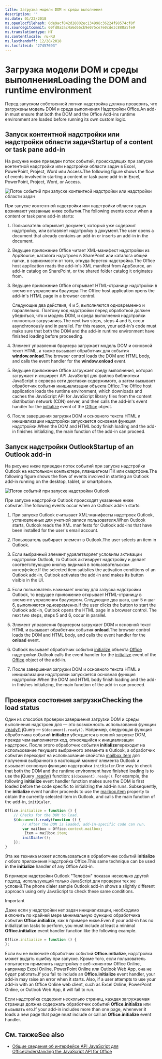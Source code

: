 ```yaml
---
title: Загрузка модели DOM и среды выполнения
description: ''
ms.date: 01/23/2018
ms.openlocfilehash: 0de9acf842d28002ec134998c36224f98574cf8f
ms.sourcegitcommit: 60fd8a3ac4a6d66cb9e075ce7e0cde3c888a5fe9
ms.translationtype: HT
ms.contentlocale: ru-RU
ms.lasthandoff: 12/28/2018
ms.locfileid: "27457693"
---
```

# <a name="loading-the-dom-and-runtime-environment"></a><span data-ttu-id="48bdf-102">Загрузка модели DOM и среды выполнения</span><span class="sxs-lookup"><span data-stu-id="48bdf-102">Loading the DOM and runtime environment</span></span>



<span data-ttu-id="48bdf-103">Перед запуском собственной логики надстройка должна проверить, что загружены модель DOM и среда выполнения Надстройки Office.</span><span class="sxs-lookup"><span data-stu-id="48bdf-103">An add-in must ensure that both the DOM and the Office Add-ins runtime environment are loaded before running its own custom logic.</span></span> 

## <a name="startup-of-a-content-or-task-pane-add-in"></a><span data-ttu-id="48bdf-104">Запуск контентной надстройки или надстройки области задач</span><span class="sxs-lookup"><span data-stu-id="48bdf-104">Startup of a content or task pane add-in</span></span>

<span data-ttu-id="48bdf-105">На рисунке ниже приведен поток событий, происходящих при запуске контентной надстройки или надстройки области задач в Excel, PowerPoint, Project, Word или Access.</span><span class="sxs-lookup"><span data-stu-id="48bdf-105">The following figure shows the flow of events involved in starting a content or task pane add-in in Excel, PowerPoint, Project, Word, or Access.</span></span>

![Поток событий при запуске контентной надстройки или надстройки области задач](../images/office15-app-sdk-loading-dom-agave-runtime.png)

<span data-ttu-id="48bdf-107">При запуске контентной надстройки или надстройки области задач возникают указанные ниже события.</span><span class="sxs-lookup"><span data-stu-id="48bdf-107">The following events occur when a content or task pane add-in starts:</span></span> 



1. <span data-ttu-id="48bdf-108">Пользователь открывает документ, который уже содержит надстройку, или вставляет надстройку в документ.</span><span class="sxs-lookup"><span data-stu-id="48bdf-108">The user opens a document that already contains an add-in or inserts an add-in in the document.</span></span>
    
2. <span data-ttu-id="48bdf-109">Ведущее приложение Office читает XML-манифест надстройки из AppSource, каталога надстроек в SharePoint или каталога общей папки, в зависимости от того, откуда берется надстройка.</span><span class="sxs-lookup"><span data-stu-id="48bdf-109">The Office host application reads the add-in's XML manifest from AppSource, an add-in catalog on SharePoint, or the shared folder catalog it originates from.</span></span>
    
3. <span data-ttu-id="48bdf-110">Ведущее приложение Office открывает HTML-страницу надстройки в элементе управления браузера.</span><span class="sxs-lookup"><span data-stu-id="48bdf-110">The Office host application opens the add-in's HTML page in a browser control.</span></span>
    
    <span data-ttu-id="48bdf-p101">Следующие два действия, 4 и 5, выполняются одновременно и параллельно. Поэтому код надстройки перед обработкой должен убедиться, что и модель DOM, и среда выполнения надстройки полностью загрузились.</span><span class="sxs-lookup"><span data-stu-id="48bdf-p101">The next two steps, steps 4 and 5, occur asynchronously and in parallel. For this reason, your add-in's code must make sure that both the DOM and the add-in runtime environment have finished loading before proceeding.</span></span>
    
4. <span data-ttu-id="48bdf-113">Элемент управления браузера загружает модель DOM и основной текст HTML, а также вызывает обработчик для события  **window.onload**.</span><span class="sxs-lookup"><span data-stu-id="48bdf-113">The browser control loads the DOM and HTML body, and calls the event handler for the  **window.onload** event.</span></span>
    
5. <span data-ttu-id="48bdf-114">Ведущее приложение Office загружает среду выполнения, которая загружает и кэширует API JavaScript для файлов библиотеки JavaScript с сервера сети доставки содержимого, а затем вызывает обработчик события [инициализации](https://docs.microsoft.com/javascript/api/office) объекта [Office](https://docs.microsoft.com/javascript/api/office).</span><span class="sxs-lookup"><span data-stu-id="48bdf-114">The Office host application loads the runtime environment, which downloads and caches the JavaScript API for JavaScript library files from the content distribution network (CDN) server, and then calls the add-in's event handler for the [initialize](https://docs.microsoft.com/javascript/api/office) event of the [Office](https://docs.microsoft.com/javascript/api/office) object.</span></span>
    
6. <span data-ttu-id="48bdf-115">После завершения загрузки DOM и основного текста HTML и инициализации надстройки запускается основная функция надстройки.</span><span class="sxs-lookup"><span data-stu-id="48bdf-115">When the DOM and HTML body finish loading and the add-in finishes initializing, the main function of the add-in can proceed.</span></span>
    

## <a name="startup-of-an-outlook-add-in"></a><span data-ttu-id="48bdf-116">Запуск надстройки Outlook</span><span class="sxs-lookup"><span data-stu-id="48bdf-116">Startup of an Outlook add-in</span></span>



<span data-ttu-id="48bdf-117">На рисунке ниже приведен поток событий при запуске надстройки Outlook на настольном компьютере, планшетном ПК или смартфоне.</span><span class="sxs-lookup"><span data-stu-id="48bdf-117">The following figure shows the flow of events involved in starting an Outlook add-in running on the desktop, tablet, or smartphone.</span></span>

![Поток событий при запуске надстройки Outlook](../images/outlook15-loading-dom-agave-runtime.png)

<span data-ttu-id="48bdf-119">При запуске надстройки Outlook происходят указанные ниже события.</span><span class="sxs-lookup"><span data-stu-id="48bdf-119">The following events occur when an Outlook add-in starts:</span></span> 



1. <span data-ttu-id="48bdf-120">При запуске Outlook считывает XML-манифесты надстроек Outlook, установленных для учетной записи пользователя.</span><span class="sxs-lookup"><span data-stu-id="48bdf-120">When Outlook starts, Outlook reads the XML manifests for Outlook add-ins that have been installed for the user's email account.</span></span>
    
2. <span data-ttu-id="48bdf-121">Пользователь выбирает элемент в Outlook.</span><span class="sxs-lookup"><span data-stu-id="48bdf-121">The user selects an item in Outlook.</span></span>
    
3. <span data-ttu-id="48bdf-122">Если выбранный элемент удовлетворяет условиям активации надстройки Outlook, то Outlook активирует надстройку и делает соответствующую кнопку видимой в пользовательском интерфейсе.</span><span class="sxs-lookup"><span data-stu-id="48bdf-122">If the selected item satisfies the activation conditions of an Outlook add-in, Outlook activates the add-in and makes its button visible in the UI.</span></span>
    
4. <span data-ttu-id="48bdf-p102">Если пользователь нажимает кнопку для запуска надстройки Outlook, то ведущее приложение открывает HTML-страницу в элементе управления браузером. Следующие два шага, шаг 5 и шаг 6, выполняются одновременно.</span><span class="sxs-lookup"><span data-stu-id="48bdf-p102">If the user clicks the button to start the Outlook add-in, Outlook opens the HTML page in a browser control. The next two steps, steps 5 and 6, occur in parallel.</span></span>
    
5. <span data-ttu-id="48bdf-125">Элемент управления браузером загружает DOM и основной текст HTML и вызывает обработчик события  **onload**.</span><span class="sxs-lookup"><span data-stu-id="48bdf-125">The browser control loads the DOM and HTML body, and calls the event handler for the  **onload** event.</span></span>
    
6. <span data-ttu-id="48bdf-126">Outlook вызывает обработчик события [initialize](https://docs.microsoft.com/javascript/api/office) объекта [Office](https://docs.microsoft.com/javascript/api/office) надстройки.</span><span class="sxs-lookup"><span data-stu-id="48bdf-126">Outlook calls the event handler for the [initialize](https://docs.microsoft.com/javascript/api/office) event of the [Office](https://docs.microsoft.com/javascript/api/office) object of the add-in.</span></span>
    
7. <span data-ttu-id="48bdf-127">После завершения загрузки DOM и основного текста HTML и инициализации надстройки запускается основная функция надстройки.</span><span class="sxs-lookup"><span data-stu-id="48bdf-127">When the DOM and HTML body finish loading and the add-in finishes initializing, the main function of the add-in can proceed.</span></span>
    

## <a name="checking-the-load-status"></a><span data-ttu-id="48bdf-128">Проверка состояния загрузки</span><span class="sxs-lookup"><span data-stu-id="48bdf-128">Checking the load status</span></span>


<span data-ttu-id="48bdf-p103">Один из способов проверки завершения загрузки DOM и среды выполнения надстроек для — это возможность использования функции [.ready()](https://api.jquery.com/ready/) jQuery — `$(document).ready()`. Например, следующая функция обработчика событий  **initialize** убеждается в полной загрузке DOM, прежде чем выполняется код, относящийся к инициализации надстроек. После этого обработчик события **initialize**переходит на использование текущего выбранного элемента в Outlook, а обработчик событий переходит на использование свойства [mailbox.item](https://docs.microsoft.com/javascript/api/outlook/office.mailbox) для получения выбранного в настоящий момент элемента Outlook и вызывает основную функцию надстройки `initDialer`.</span><span class="sxs-lookup"><span data-stu-id="48bdf-p103">One way to check that both the DOM and the runtime environment have finished loading is to use the jQuery [.ready()](https://api.jquery.com/ready/) function: `$(document).ready()`. For example, the following  **initialize** event handler function makes sure the DOM is first loaded before the code specific to initializing the add-in runs. Subsequently, the **initialize** event handler proceeds to use the [mailbox.item](https://docs.microsoft.com/javascript/api/outlook/office.mailbox) property to obtain the currently selected item in Outlook, and calls the main function of the add-in, `initDialer`.</span></span>


```js
Office.initialize = function () {
    // Checks for the DOM to load.
    $(document).ready(function () {
        // After the DOM is loaded, add-in-specific code can run.
        var mailbox = Office.context.mailbox;
        _Item = mailbox.item;
        initDialer();
    });
}
```

<span data-ttu-id="48bdf-132">Эта же техника может использоваться в обработчике событий  **initialize** любого приложения Надстройка Office.</span><span class="sxs-lookup"><span data-stu-id="48bdf-132">This same technique can be used in the  **initialize** handler of any Office Add-in.</span></span>

<span data-ttu-id="48bdf-133">В примере надстройки Outlook "Телефон" показан несколько другой подход, использующий только JavaScript для проверки тех же условий.</span><span class="sxs-lookup"><span data-stu-id="48bdf-133">The phone dialer sample Outlook add-in shows a slightly different approach using only JavaScript to check these same conditions.</span></span> 

> [!IMPORTANT]
> <span data-ttu-id="48bdf-134">Даже если у надстройки нет задач инициализации, необходимо включить по крайней мере минимальную функцию обработчика событий **Office.initialize**, как в примере ниже.</span><span class="sxs-lookup"><span data-stu-id="48bdf-134">Even if your add-in has no initialization tasks to perform, you must include at least a minimal **Office.initialize** event handler function like the following example.</span></span>

```js
Office.initialize = function () {
};
```

<span data-ttu-id="48bdf-p104">Если вы не включите обработчик событий  **Office.initialize**, надстройка может выдать ошибку при запуске. Кроме того, если пользователь попытается применить надстройку с веб-клиентом Office Online, например Excel Online, PowerPoint Online или Outlook Web App, она не будет работать.</span><span class="sxs-lookup"><span data-stu-id="48bdf-p104">If you fail to include an  **Office.initialize** event handler, your add-in may raise an error when it starts. Also, if a user attempts to use your add-in with an Office Online web client, such as Excel Online, PowerPoint Online, or Outlook Web App, it will fail to run.</span></span>

<span data-ttu-id="48bdf-137">Если надстройка содержит несколько страниц, каждая загружаемая страница должна содержать обработчик событий  **Office.initialize** или вызывать его.</span><span class="sxs-lookup"><span data-stu-id="48bdf-137">If your add-in includes more than one page, whenever it loads a new page that page must include or call an  **Office.initialize** event handler.</span></span>


## <a name="see-also"></a><span data-ttu-id="48bdf-138">См. также</span><span class="sxs-lookup"><span data-stu-id="48bdf-138">See also</span></span>

- [<span data-ttu-id="48bdf-139">Общие сведения об интерфейсе API JavaScript для Office</span><span class="sxs-lookup"><span data-stu-id="48bdf-139">Understanding the JavaScript API for Office</span></span>](understanding-the-javascript-api-for-office.md)
    
